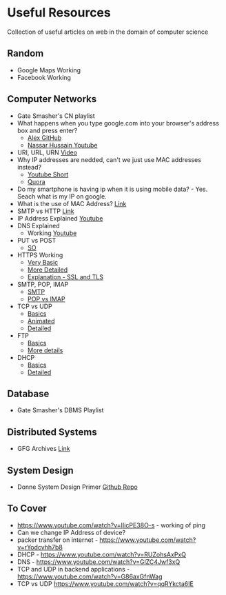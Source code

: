 # Useful Resources
Collection of useful articles on web in the domain of computer science

## Random
- Google Maps Working
- Facebook Working

## Computer Networks
- Gate Smasher's CN playlist
- What happens when you type google.com into your browser's address box and press enter? 
  - [Alex GitHub](https://github.com/alex/what-happens-when)
  - [Nassar Hussain Youtube](https://www.youtube.com/watch?v=dh406O2v_1c)
- URI, URL, URN [Video](https://www.youtube.com/watch?v=vpYct2npKD8)
- Why IP addresses are nedded, can't we just use MAC addresses instead?
  - [Youtube Short](https://www.youtube.com/watch?v=zgQvlR3nwKc)
  - [Quora](https://www.quora.com/Why-don-t-we-use-a-MAC-address-instead-of-an-IP-address)
- Do my smartphone is having ip when it is using mobile data? - Yes. Seach what is my IP on google.
- What is the use of MAC Address? [Link](https://superuser.com/questions/623511/what-is-the-exact-use-of-a-mac-address)
- SMTP vs HTTP [Link](https://www.educative.io/edpresso/smtp-vs-http)
- IP Address Explained [Youtube](https://www.youtube.com/watch?v=LIzTo6e4FgY)
- DNS Explained
  - Working [Youtube](https://www.youtube.com/watch?v=mpQZVYPuDGU)
- PUT vs POST
  - [SO](https://stackoverflow.com/questions/630453/what-is-the-difference-between-post-and-put-in-http#:~:text=POST%20means%20%22create%20new%22%20as,the%20server%20to%20create%20it.)
- HTTPS Working
  - [Very Basic](https://www.youtube.com/watch?v=w0QbnxKRD0w)
  - [More Detailed](https://www.youtube.com/watch?v=T4Df5_cojAs)
  - [Explanation - SSL and TLS](https://www.youtube.com/watch?v=hExRDVZHhig)
- SMTP, POP, IMAP
  - [SMTP](https://www.youtube.com/watch?v=PJo5yOtu7o8)
  - [POP vs IMAP](https://www.youtube.com/watch?v=SBaARws0hy4)
- TCP vs UDP
  - [Basics](https://www.youtube.com/watch?v=cA9ZJdqzOoU)
  - [Animated](https://www.youtube.com/watch?v=uwoD5YsGACg)
  - [Detailed](https://www.youtube.com/watch?v=Vdc8TCESIg8)
- FTP
  - [Basics](https://www.youtube.com/watch?v=tOj8MSEIbfA)
  - [More details](https://www.youtube.com/watch?v=L9aZpg0ip70)
- DHCP
  - [Basics](https://www.youtube.com/watch?v=e6-TaH5bkjo)
  - [Detailed](https://www.youtube.com/watch?v=S43CFcpOZSI)

## Database
- Gate Smasher's DBMS Playlist

## Distributed Systems
- GFG Archives [Link](https://www.geeksforgeeks.org/tag/distributed-system/)

## System Design
- Donne System Design Primer [Github Repo](https://github.com/donnemartin/system-design-primer)


## To Cover
- https://www.youtube.com/watch?v=IIicPE38O-s - working of ping
- Can we change IP Address of device?
- packer transfer on internet - https://www.youtube.com/watch?v=rYodcvhh7b8
- DHCP - https://www.youtube.com/watch?v=RUZohsAxPxQ
- DNS - https://www.youtube.com/watch?v=GlZC4Jwf3xQ
- TCP and UDP in backend applications - https://www.youtube.com/watch?v=G86axGfnWag
- TCP vs UDP https://www.youtube.com/watch?v=qqRYkcta6IE
